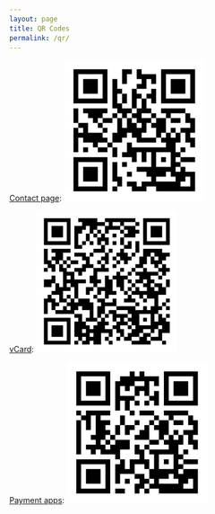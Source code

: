 ```yaml
---
layout: page
title: QR Codes
permalink: /qr/
---
```

<span class="header-text"><a href="/contact/">Contact page</a>:</span>
<img src="/assets/images/berens_dot_co_contact_QR_code.png" alt="QR code for berens.co contact pages" style="width: 50%;">

<span class="header-text"><a href="/assets/downloads/pmb_contact.vcf">vCard</a>:</span>
<img src="/assets/images/berens_dot_co_vCard_QR_code.png" alt="QR code for berens.co vCard" style="width: 50%;">

<span class="header-text"><a href="/pay/">Payment apps</a>:</span>
<img src="/assets/images/berens_dot_co_pay_QR_code.png" alt="QR code for berens.co payment apps" style="width: 50%;">